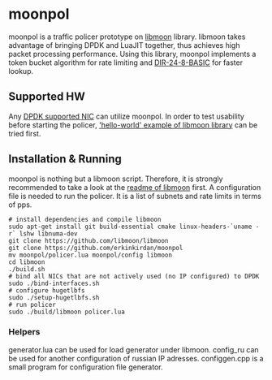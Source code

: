 # moonpol
moonpol is a traffic policer prototype on [libmoon](https://github.com/libmoon/libmoon) library. libmoon takes advantage of bringing DPDK and LuaJIT together, thus achieves high packet processing performance. Using this library, moonpol implements a token bucket algorithm for rate limiting and [DIR-24-8-BASIC](https://ieeexplore.ieee.org/document/662938/) for faster lookup.

## Supported HW
Any [DPDK supported NIC](http://dpdk.org/doc/nics) can utilize moonpol. In order to test usability before starting the policer, ['hello-world' example of libmoon library](https://github.com/libmoon/libmoon/blob/master/README.md#installation) can be tried first.

## Installation & Running
moonpol is nothing but a libmoon script. Therefore, it is strongly recommended to take a look at the [readme of libmoon](https://github.com/libmoon/libmoon) first. A configuration file is needed to run the policer. It is a list of subnets and rate limits in terms of pps.

```
# install dependencies and compile libmoon
sudo apt-get install git build-essential cmake linux-headers-`uname -r` lshw libnuma-dev
git clone https://github.com/libmoon/libmoon
git clone https://github.com/erkinkirdan/moonpol
mv moonpol/policer.lua moonpol/config libmoon
cd libmoon
./build.sh
# bind all NICs that are not actively used (no IP configured) to DPDK
sudo ./bind-interfaces.sh
# configure hugetlbfs
sudo ./setup-hugetlbfs.sh
# run policer
sudo ./build/libmoon policer.lua
```

### Helpers
generator.lua can be used for load generator under libmoon.
config_ru can be used for another configuration of russian IP adresses.
configgen.cpp is a small program for configuration file generator.
